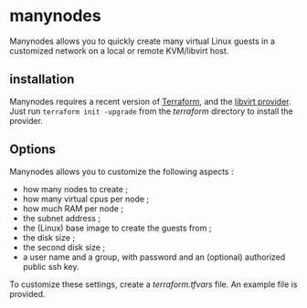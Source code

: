 # manynodes

Manynodes allows you to quickly create many virtual Linux guests in a customized
network on a local or remote KVM/libvirt host.

## installation

Manynodes requires a recent version of [Terraform](https://www.terraform.io/),
and the [libvirt
provider](https://github.com/dmacvicar/terraform-provider-libvirt). Just run
`terraform init -upgrade` from the *terraform* directory to install the
provider.

## Options

Manynodes allows you to customize the following aspects :
 * how many nodes to create ;
 * how many virtual cpus per node ;
 * how much RAM per node ;
 * the subnet address ;
 * the (Linux) base image to create the guests from ;
 * the disk size ;
 * the second disk size ;
 * a user name and a group, with password and an (optional) authorized public
   ssh key.

To customize these settings, create a *terraform.tfvars* file. An example file
is provided.
